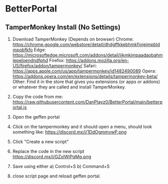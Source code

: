 # BetterPortal


## TamperMonkey Install (No Settings)
1. Download TamperMonkey (Depends on browser)
  Chrome: <https://chrome.google.com/webstore/detail/dhdgffkkebhmkfjojejmpbldmpobfkfo>
  Edge: <https://microsoftedge.microsoft.com/addons/detail/iikmkjmpaadaobahmlepeloendndfphd>
  Firefox: <https://addons.mozilla.org/en-US/firefox/addon/tampermonkey/>
  Safari: <https://apps.apple.com/us/app/tampermonkey/id1482490089>
  Opera: <https://addons.opera.com/en/extensions/details/tampermonkey-beta/>
  Other: Find it in the store that gives you extensions (or apps or addons) or whatever they are called and install TamperMonkey.

2. Copy the code from me: <https://raw.githubusercontent.com/DanPlayz0/BetterPortal/main/betterportal.js>
3. Open the geffen portal
4. Click on the tampermonkey and it should open a menu, should look something like: https://discord.mx/i/1DdOgmmvwP.png
5. Click "Create a new script"
6. Replace the code in the new script https://discord.mx/i/GZxIWjPqMq.png
7. Save using either
 a) Control+S
 b) Command+S
8. close script page and reload geffen portal.
